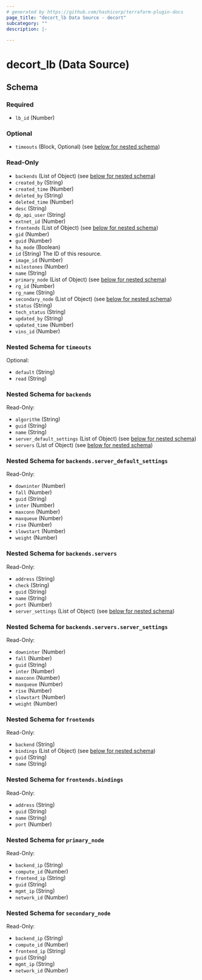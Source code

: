 ```yaml
---
# generated by https://github.com/hashicorp/terraform-plugin-docs
page_title: "decort_lb Data Source - decort"
subcategory: ""
description: |-
  
---
```


# decort_lb (Data Source)





<!-- schema generated by tfplugindocs -->
## Schema

### Required

- `lb_id` (Number)

### Optional

- `timeouts` (Block, Optional) (see [below for nested schema](#nestedblock--timeouts))

### Read-Only

- `backends` (List of Object) (see [below for nested schema](#nestedatt--backends))
- `created_by` (String)
- `created_time` (Number)
- `deleted_by` (String)
- `deleted_time` (Number)
- `desc` (String)
- `dp_api_user` (String)
- `extnet_id` (Number)
- `frontends` (List of Object) (see [below for nested schema](#nestedatt--frontends))
- `gid` (Number)
- `guid` (Number)
- `ha_mode` (Boolean)
- `id` (String) The ID of this resource.
- `image_id` (Number)
- `milestones` (Number)
- `name` (String)
- `primary_node` (List of Object) (see [below for nested schema](#nestedatt--primary_node))
- `rg_id` (Number)
- `rg_name` (String)
- `secondary_node` (List of Object) (see [below for nested schema](#nestedatt--secondary_node))
- `status` (String)
- `tech_status` (String)
- `updated_by` (String)
- `updated_time` (Number)
- `vins_id` (Number)

<a id="nestedblock--timeouts"></a>
### Nested Schema for `timeouts`

Optional:

- `default` (String)
- `read` (String)


<a id="nestedatt--backends"></a>
### Nested Schema for `backends`

Read-Only:

- `algorithm` (String)
- `guid` (String)
- `name` (String)
- `server_default_settings` (List of Object) (see [below for nested schema](#nestedobjatt--backends--server_default_settings))
- `servers` (List of Object) (see [below for nested schema](#nestedobjatt--backends--servers))

<a id="nestedobjatt--backends--server_default_settings"></a>
### Nested Schema for `backends.server_default_settings`

Read-Only:

- `downinter` (Number)
- `fall` (Number)
- `guid` (String)
- `inter` (Number)
- `maxconn` (Number)
- `maxqueue` (Number)
- `rise` (Number)
- `slowstart` (Number)
- `weight` (Number)


<a id="nestedobjatt--backends--servers"></a>
### Nested Schema for `backends.servers`

Read-Only:

- `address` (String)
- `check` (String)
- `guid` (String)
- `name` (String)
- `port` (Number)
- `server_settings` (List of Object) (see [below for nested schema](#nestedobjatt--backends--servers--server_settings))

<a id="nestedobjatt--backends--servers--server_settings"></a>
### Nested Schema for `backends.servers.server_settings`

Read-Only:

- `downinter` (Number)
- `fall` (Number)
- `guid` (String)
- `inter` (Number)
- `maxconn` (Number)
- `maxqueue` (Number)
- `rise` (Number)
- `slowstart` (Number)
- `weight` (Number)




<a id="nestedatt--frontends"></a>
### Nested Schema for `frontends`

Read-Only:

- `backend` (String)
- `bindings` (List of Object) (see [below for nested schema](#nestedobjatt--frontends--bindings))
- `guid` (String)
- `name` (String)

<a id="nestedobjatt--frontends--bindings"></a>
### Nested Schema for `frontends.bindings`

Read-Only:

- `address` (String)
- `guid` (String)
- `name` (String)
- `port` (Number)



<a id="nestedatt--primary_node"></a>
### Nested Schema for `primary_node`

Read-Only:

- `backend_ip` (String)
- `compute_id` (Number)
- `frontend_ip` (String)
- `guid` (String)
- `mgmt_ip` (String)
- `network_id` (Number)


<a id="nestedatt--secondary_node"></a>
### Nested Schema for `secondary_node`

Read-Only:

- `backend_ip` (String)
- `compute_id` (Number)
- `frontend_ip` (String)
- `guid` (String)
- `mgmt_ip` (String)
- `network_id` (Number)


